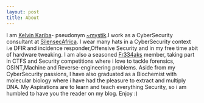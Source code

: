 ```yaml
---
layout: post
title: About
---
```


I am [Kelvin Kariba](https://www.linkedin.com/in/kelvin-karibah/)- pseudonym [~mystik](https://twitter.com/Mystik_kev).I work as a CyberSecurity consultant at [SilensecAfrica](https://www.linkedin.com/company/silensec-group/mycompany/). I wear many hats in a CyberSecurity context i.e DFIR and incidence responder,Offensive Security and in my free time abit of hardware tweaking. I am also a seasoned [Fr334aks](https://twitter.com/fr334aks) member, taking part in CTFS and Security competitions where i love to tackle forensics, OSINT,Machine and Reverse-engineering problems. Aside from my CyberSecurity passions, I have also graduated as a Biochemist with molecular biology where i have had the pleasure to extract and multiply DNA. My Aspirations are to learn and teach everything Security, so i am humbled to have you the reader on my blog.
Enjoy :)
